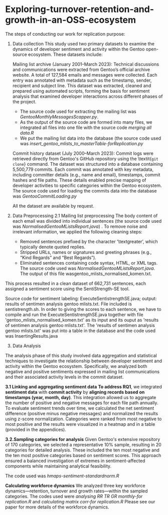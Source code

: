 # Exploring-turnover-retention-and-growth-in-an-OSS-ecosystem


The steps of conducting our work for replication purpose:
1. Data collection
   This study used two primary datasets to examine the dynamics of developer sentiment and activity within the Gentoo open-source ecosystem. These datasets include: 

   Mailing list archive (January 2001–March 2023): Technical discussions and communications were extracted from Gentoo’s official archive website. A total of 127,584 emails and
   messages were collected. Each entry was annotated with metadata such as the timestamp, sender, recipient and subject line. This dataset was extracted, cleaned and prepared using    automated scripts, forming the basis for sentiment analysis that examined developer interactions across different phases of the project.
   * The source code used for extracting the mailing list was _GentooMonthlyMessagesScapper.py_.
   * As the output of the source code are formed into many files, we integrated all files into one file with the source code _merging all data.R_
   * We put the mailing list data into the database (the source code used was _insert_gentoo_mlists_to_masterTable-forReplication.py_
    
   Commit history dataset (July 2000–March 2023): Commit logs were retrieved directly from Gentoo's GitHub repository using the \textit{`git clone`} command. The dataset was
   structured into a database containing 5,500,779 commits. Each commit was annotated with key metadata, including committer details (e.g., name and email), timestamps, commit
   hashes and file paths. These details enabled precise mapping of developer activities to specific categories within the Gentoo ecosystem.
   The source code used for loading the commits data into the database was _GentooCommitLoading.py_
   
   All the dataset are available by request.
   
2. Data Preprocessing
2.1 Mailing list preprocessing
The body content of each email  was divided into individual sentences (the source code used was _NormalisedGentooMListsReport.java_) . To remove noise and irrelevant information, we applied the following cleaning steps:
    - Removed sentences prefixed by the character ‘\textgreater’, which typically denote quoted replies.
    - Stripped URLs, names or signatures and greeting phrases (e.g., “Kind Regards” and “Best Regards”).
    - Eliminated sentences containing code syntax, HTML, or XML tags.
The source code used was _NormalisedGentooMListsReport.java_.
The output of this file wasgentoo_mlists_normalised_komen.txt.
 
This process resulted in a clean dataset of 662,731 sentences, each assigned a sentiment score using the SentiStrength-SE tool. 

Source code for sentiment labeling: ExecuteSentistrengthSE.java; output: results of sentimen analysis gentoo mlists.txt. File included is sentistrength.sh. In order to giving the scores to each sentence, we have to compile and run the ExecuteSentistrengthSE.java together with file 'gentoo_mlists_normalised_komen.txt' as its input and its ouput as 'results of sentimen analysis gentoo mlists.txt'. 
The 'results of sentimen analysis gentoo mlists.txt' was put into a table in the database and the code used was InsertingResults.java

3. Data Analysis

The analysis phase of this study involved data aggregation and statistical techniques to investigate the relationship between developer sentiment and activity within the Gentoo ecosystem. Specifically, we analyzed both negative and positive sentiments expressed in mailing list communications and their associated activity levels in the commit dataset.

**3.1 Linking and aggregating sentiment data**
**To address RQ1**, we integrated **sentiment data** with **commit activity** by **aligning records based on timestamps (year, month, day)**. This integration allowed us to aggregate the number of positive and negative messages for each file path annually. To evaluate sentiment trends over time, we calculated the net sentiment difference (positive minus negative messages) and normalized the results using z-score normalization. Categories were ranked from most negative to most positive and the results were visualized in a heatmap and in a table (provided in the appendices).

**3.2.Sampling categories for analysis**
Given Gentoo's extensive repository of 170 categories, we selected a representative 10\% sample, resulting in 20 categories for detailed analysis. These included the ten most negative and the ten most positive categories based on sentiment scores. This approach ensured a balanced investigation of extremes in sentiment-affected components while maintaining analytical feasibility.

The code used was _hmaps-sentiment-standardnorm.R_

**Calculating workforce dynamics**
We analyzed three key workforce dynamics—retention, turnover and growth rates—within the sampled categories. 
The codes used were _analysing RR TR GR monthly-for replication.R_ and _calculating matrix corr-for replication.R_
Please see our paper for more details of the workforce dynamics.
